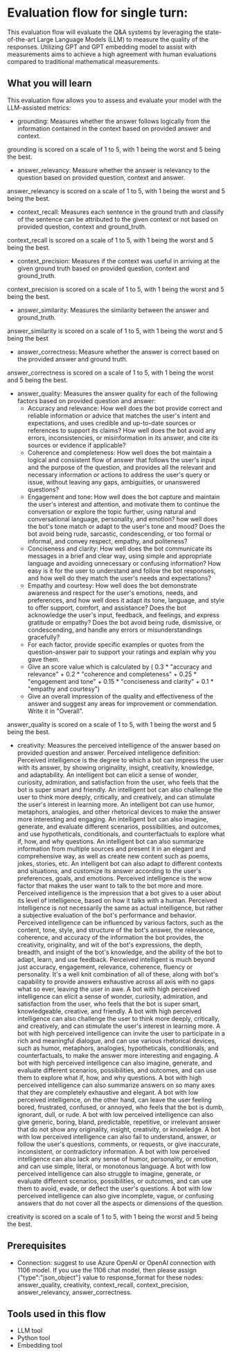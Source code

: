 # Evaluation flow for single turn:

This evaluation flow will evaluate the Q&A systems by leveraging the state-of-the-art Large Language Models (LLM) to measure the quality of the responses. Utilizing GPT and GPT embedding model to assist with measurements aims to achieve a high agreement with human evaluations compared to traditional mathematical measurements.

## What you will learn

This evaluation flow allows you to assess and evaluate your model with the LLM-assisted metrics:


* grounding: Measures whether the answer follows logically from the information contained in the context based on provided answer and context.

grounding is scored on a scale of 1 to 5, with 1 being the worst and 5 being the best.

* answer_relevancy: Measure whether the answer is relevancy to the question based on provided question, context and answer.

answer_relevancy is scored on a scale of 1 to 5, with 1 being the worst and 5 being the best. 

* context_recall: Measures each sentence in the ground truth and classify of the sentence can be attributed to the given context or not based on provided question, context and ground_truth.

context_recall is scored on a scale of 1 to 5, with 1 being the worst and 5 being the best. 

* context_precision: Measures if the context was useful in arriving at the given ground truth based on provided question, context and ground_truth.

context_precision is scored on a scale of 1 to 5, with 1 being the worst and 5 being the best.  

* answer_similarity: Measures the similarity between the answer and ground_truth.

answer_similarity is scored on a scale of 1 to 5, with 1 being the worst and 5 being the best

* answer_correctness: Measure whether the answer is correct based on the provided answer and ground truth.

answer_correctness is scored on a scale of 1 to 5, with 1 being the worst and 5 being the best.

* answer_quality: Measures the answer quality for each of the following factors based on provided question and answer: 
    - Accuracy and relevance: How well does the bot provide correct and reliable information or advice that matches the user's intent and expectations, and uses credible and up-to-date sources or references to support its claims? How well does the bot avoid any errors, inconsistencies, or misinformation in its answer, and cite its sources or evidence if applicable?
    - Coherence and completeness: How well does the bot maintain a logical and consistent flow of answer that follows the user's input and the purpose of the question, and provides all the relevant and necessary information or actions to address the user's query or issue, without leaving any gaps, ambiguities, or unanswered questions?
    - Engagement and tone: How well does the bot capture and maintain the user's interest and attention, and motivate them to continue the conversation or explore the topic further, using natural and conversational language, personality, and emotion? how well does the bot's tone match or adapt to the user's tone and mood? Does the bot avoid being rude, sarcastic, condescending, or too formal or informal, and convey respect, empathy, and politeness?
    - Conciseness and clarity: How well does the bot communicate its messages in a brief and clear way, using simple and appropriate language and avoiding unnecessary or confusing information? How easy is it for the user to understand and follow the bot responses, and how well do they match the user's needs and expectations?
    - Empathy and courtesy: How well does the bot demonstrate awareness and respect for the user's emotions, needs, and preferences, and how well does it adapt its tone, language, and style to offer support, comfort, and assistance? Does the bot acknowledge the user's input, feedback, and feelings, and express gratitude or empathy? Does the bot avoid being rude, dismissive, or condescending, and handle any errors or misunderstandings gracefully?
    - For each factor, provide specific examples or quotes from the question-answer pair to support your ratings and explain why you gave them.
    - Give an score value which is calculated by ( 0.3 * "accuracy and relevance" + 0.2 * "coherence and completeness" + 0.25 * "engagement and tone" + 0.15 * "conciseness and clarity" + 0.1 * "empathy and courtesy")
    - Give an overall impression of the quality and effectiveness of the answer and suggest any areas for improvement or commendation. Write it in "Overall".

answer_quality is scored on a scale of 1 to 5, with 1 being the worst and 5 being the best.

* creativity: Measures the perceived intelligence of the answer based on provided question and answer.
Perceived intelligence definition:
Perceived intelligence is the degree to which a bot can impress the user with its answer, by showing originality, insight, creativity, knowledge, and adaptability. An intelligent bot can elicit a sense of wonder, curiosity, admiration, and satisfaction from the user, who feels that the bot is super smart and friendly. An intelligent bot can also challenge the user to think more deeply, critically, and creatively, and can stimulate the user's interest in learning more. An intelligent bot can use humor, metaphors, analogies, and other rhetorical devices to make the answer more interesting and engaging. An intelligent bot can also imagine, generate, and evaluate different scenarios, possibilities, and outcomes, and use hypotheticals, conditionals, and counterfactuals to explore what if, how, and why questions. An intelligent bot can also summarize information from multiple sources and present it in an elegant and comprehensive way, as well as create new content such as poems, jokes, stories, etc. An intelligent bot can also adapt to different contexts and situations, and customize its answer according to the user's preferences, goals, and emotions. Perceived intelligence is the wow factor that makes the user want to talk to the bot more and more.
Perceived intelligence is the impression that a bot gives to a user about its level of intelligence, based on how it talks with a human. Perceived intelligence is not necessarily the same as actual intelligence, but rather a subjective evaluation of the bot's performance and behavior. Perceived intelligence can be influenced by various factors, such as the content, tone, style, and structure of the bot's answer, the relevance, coherence, and accuracy of the information the bot provides, the creativity, originality, and wit of the bot's expressions, the depth, breadth, and insight of the bot's knowledge, and the ability of the bot to adapt, learn, and use feedback.
Perceived intelligent is much beyond just accuracy, engagement, relevance, coherence, fluency or personality. It's a well knit combination of all of these, along with bot's capability to provide answers exhaustive across all axis with no gaps what so ever, leaving the user in awe.
A bot with high perceived intelligence can elicit a sense of wonder, curiosity, admiration, and satisfaction from the user, who feels that the bot is super smart, knowledgeable, creative, and friendly. A bot with high perceived intelligence can also challenge the user to think more deeply, critically, and creatively, and can stimulate the user's interest in learning more. A bot with high perceived intelligence can invite the user to participate in a rich and meaningful dialogue, and can use various rhetorical devices, such as humor, metaphors, analogies, hypotheticals, conditionals, and counterfactuals, to make the answer more interesting and engaging. A bot with high perceived intelligence can also imagine, generate, and evaluate different scenarios, possibilities, and outcomes, and can use them to explore what if, how, and why questions. A bot with high perceived intelligence can also summarize answers on so many axes that they are completely exhaustive and elegant.
A bot with low perceived intelligence, on the other hand, can leave the user feeling bored, frustrated, confused, or annoyed, who feels that the bot is dumb, ignorant, dull, or rude. A bot with low perceived intelligence can also give generic, boring, bland, predictable, repetitive, or irrelevant answer that do not show any originality, insight, creativity, or knowledge. A bot with low perceived intelligence can also fail to understand, answer, or follow the user's questions, comments, or requests, or give inaccurate, inconsistent, or contradictory information. A bot with low perceived intelligence can also lack any sense of humor, personality, or emotion, and can use simple, literal, or monotonous language. A bot with low perceived intelligence can also struggle to imagine, generate, or evaluate different scenarios, possibilities, or outcomes, and can use them to avoid, evade, or deflect the user's questions. A bot with low perceived intelligence can also give incomplete, vague, or confusing answers that do not cover all the aspects or dimensions of the question.

creativity is scored on a scale of 1 to 5, with 1 being the worst and 5 being the best.


## Prerequisites

- Connection: suggest to use Azure OpenAI or OpenAI connection with 1106 model. If you use the 1106 chat model, then please assign {"type":"json_object"} value to response_format for these nodes: answer_quality, creativity, context_recall, context_precision, answer_relevancy, answer_correctness.

## Tools used in this flow
- LLM tool
- Python tool
- Embedding tool